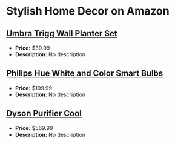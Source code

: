 # Stylish Home Decor on Amazon

## [Umbra Trigg Wall Planter Set](https://www.amazon.com/dp/B00UVSNT30?tag=mychanneld-20)
- **Price:** $39.99
- **Description:** No description

## [Philips Hue White and Color Smart Bulbs](https://www.amazon.com/dp/B07N1WW638?tag=mychanneld-20)
- **Price:** $199.99
- **Description:** No description

## [Dyson Purifier Cool](https://www.amazon.com/dp/B093CHZD1N?tag=mychanneld-20)
- **Price:** $569.99
- **Description:** No description

